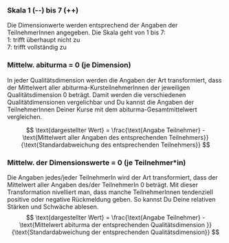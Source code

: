 ### Skala 1 (--) bis 7 (++)
Die Dimensionwerte werden entsprechend der Angaben der TeilnehmerInnen angegeben. Die Skala geht von 1 bis 7:  
1: trifft überhaupt nicht zu  
7: trifft vollständig  zu

### Mittelw. abiturma = 0 (je Dimension)
In jeder Qualitätsdimension werden die Angaben der Art transformiert, dass der Mittelwert aller abiturma-KursteilnehmerInnen der jeweiligen Qualitätsdimension 0 beträgt.
Damit werden die verschiedenen Qualitätdimensionen vergelichbar und Du kannst die Angaben der TeilnehmerInnen Deiner Kurse mit dem abiturma-Gesamtmittelwert vergleichen.  

$$ \text{dargestellter Wert} = \frac{\text{Angabe Teilnehmer} - \text{Mittelwert aller Angaben des entsprechenden Teilnehmers}}{\text{Standardabweichung des entsprechenden Teilnehmers}} $$

### Mittelw. der Dimensionswerte = 0 (je Teilnehmer*in)

Die Angaben jedes/jeder TeilnehmerIn wird der Art transformiert, dass der Mittelwert aller Angaben des/der TeilnehmerIn 0 beträgt.
Mit dieser Transformation nivelliert man, dass manche TeilnehmerInnen tendenziell positive oder negative Rückmeldung geben. So kannst Du Deine relativen Stärken und Schwäche ablesen.  
$$ \text{dargestellter Wert} = \frac{\text{Angabe Teilnehmer} - \text{Mittelwert abiturma der entsprechenden Qualitätsdimension }}{\text{Standardabweichung der entsprechenden Qualitätsdimension}} $$
